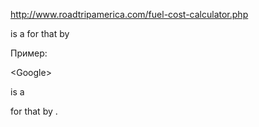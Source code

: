 http://www.roadtripamerica.com/fuel-cost-calculator.php

<Product name> is a <Product category> for <Target market> that <Core benefit> by <Unique differentiator>

Пример: 

&lt;Google&gt;

 is a <search engine> for <everyone who uses the internet> that <helps people quickly find relevant information> by <having the best algorithms that deliver the fasters and relevant results>.